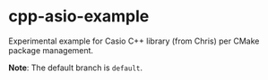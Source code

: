 # cpp-asio-example
Experimental example for Casio C++ library (from Chris) per CMake package management.

**Note**: The default branch is `default`.
